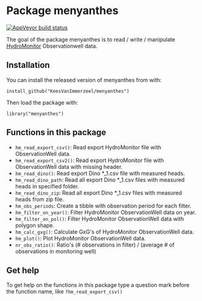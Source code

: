 
# Package menyanthes

<!-- badges: start -->
[![AppVeyor build status](https://ci.appveyor.com/api/projects/status/github/KeesVanImmerzeel/menyanthes?branch=master&svg=true)](https://ci.appveyor.com/project/KeesVanImmerzeel/menyanthes)
<!-- badges: end -->

The goal of the package menyanthes is to read / write / manipulate [HydroMonitor](https://www.kwrwater.nl/tools-producten/hydromonitor/) Observationwell data. 

## Installation

You can install the released version of menyanthes from with:

`install_github("KeesVanImmerzeel/menyanthes")`

Then load the package with:

`library("menyanthes")` 

## Functions in this package
- `hm_read_export_csv()`: Read export HydroMonitor file with ObservationWell data.
- `hm_read_export_csv2()`: Read export HydroMonitor file with ObservationWell data with missing header.
- `hm_read_dino()`: Read export Dino *_1.csv file with measured heads.
- `hm_read_dino_path`: Read all export Dino *_1.csv files with measured heads in specified folder.
- `hm_read_dino_zip`: Read all export Dino *_1.csv files with measured heads from zip file.
- `hm_obs_periods`: Create a tibble with observation period for each filter.
- `hm_filter_on_year()`: Filter HydroMonitor ObservationWell data on year.
- `hm_filter_on_pol()`: Filter HydroMonitor ObservationWell data with polygon shape.
- `hm_calc_gxg()`: Calculate GxG's of HydroMonitor ObservationWell data.
- `hm_plot()`: Plot HydroMonitor ObservationWell data.
- `nr_obs_ratio()`: Ratio's (# observations in filter) / (average # of observations in monitoring well)

## Get help

To get help on the functions in this package type a question mark before the function name, like `?hm_read_export_csv()`



